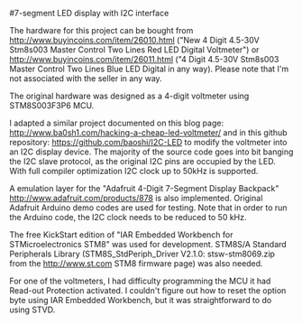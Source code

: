 #7-segment LED display with I2C interface

The hardware for this project can be bought from http://www.buyincoins.com/item/26010.html ("New 4 Digit 4.5-30V Stm8s003 Master Control Two Lines Red LED Digital Voltmeter") or http://www.buyincoins.com/item/26011.html ("4 Digit 4.5-30V Stm8s003 Master Control Two Lines Blue LED Digital in any way). Please note that I'm not associated with the seller in any way.

The original hardware was designed as a 4-digit voltmeter using STM8S003F3P6 MCU.

I adapted a similar project documented on this blog page: http://www.ba0sh1.com/hacking-a-cheap-led-voltmeter/ and in this github repository: https://github.com/baoshi/I2C-LED to modify the voltmeter into an I2C display device. The majority of the source code goes into bit banging the I2C slave protocol, as the original I2C pins are occupied by the LED. With full compiler optimization I2C clock up to 50kHz is supported.

A emulation layer for the "Adafruit 4-Digit 7-Segment Display Backpack" http://www.adafruit.com/products/878 is also implemented. Original Adafruit Arduino demo codes are used for testing. Note that in order to run the Arduino code, the I2C clock needs to be reduced to 50 kHz.

The free KickStart edition of "IAR Embedded Workbench for STMicroelectronics STM8" was used for development. STM8S/A Standard Peripherals Library (STM8S_StdPeriph_Driver V2.1.0: stsw-stm8069.zip from the http://www.st.com STM8 firmware page) was also needed.
 
For one of the voltmeters, I had difficulty programming the MCU it had Read-out Protection activated. I couldn't figure out how to reset the option byte using IAR Embedded Workbench, but it was straightforward to do using STVD.
